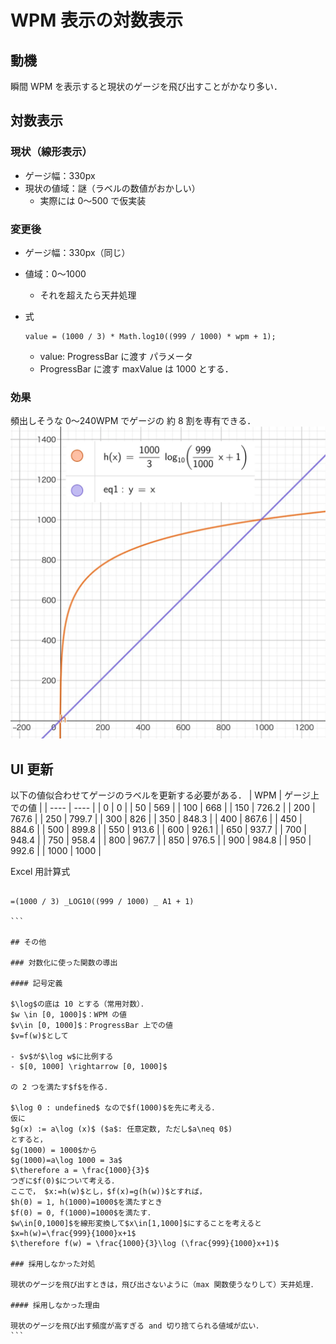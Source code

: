# WPM 表示の対数表示

## 動機

瞬間 WPM を表示すると現状のゲージを飛び出すことがかなり多い．

## 対数表示

### 現状（線形表示）

- ゲージ幅：330px
- 現状の値域：謎（ラベルの数値がおかしい）
  - 実際には 0〜500 で仮実装

### 変更後

- ゲージ幅：330px（同じ）
- 値域：0〜1000
  - それを超えたら天井処理
- 式

  ```
  value = (1000 / 3) * Math.log10((999 / 1000) * wpm + 1);
  ```

  - value: ProgressBar に渡す パラメータ
  - ProgressBar に渡す maxValue は 1000 とする．

### 効果

頻出しそうな 0〜240WPM でゲージの 約 8 割を専有できる．
![](./img/game-page/wpmLogFunc.webp)

## UI 更新

以下の値似合わせてゲージのラベルを更新する必要がある．
| WPM | ゲージ上での値 |
| ---- | ---- |
| 0 | 0 |
| 50 | 569 |
| 100 | 668 |
| 150 | 726.2 |
| 200 | 767.6 |
| 250 | 799.7 |
| 300 | 826 |
| 350 | 848.3 |
| 400 | 867.6 |
| 450 | 884.6 |
| 500 | 899.8 |
| 550 | 913.6 |
| 600 | 926.1 |
| 650 | 937.7 |
| 700 | 948.4 |
| 750 | 958.4 |
| 800 | 967.7 |
| 850 | 976.5 |
| 900 | 984.8 |
| 950 | 992.6 |
| 1000 | 1000 |

Excel 用計算式

````

=(1000 / 3) _LOG10((999 / 1000) _ A1 + 1)

```

## その他

### 対数化に使った関数の導出

#### 記号定義

$\log$の底は 10 とする（常用対数）．
$w \in [0, 1000]$：WPM の値
$v\in [0, 1000]$：ProgressBar 上での値
$v=f(w)$として

- $v$が$\log w$に比例する
- $[0, 1000] \rightarrow [0, 1000]$

の 2 つを満たす$f$を作る．

$\log 0 : undefined$ なので$f(1000)$を先に考える．
仮に
$g(x) := a\log (x)$ ($a$: 任意定数, ただし$a\neq 0$)
とすると，
$g(1000) = 1000$から
$g(1000)=a\log 1000 = 3a$
$\therefore a = \frac{1000}{3}$
つぎに$f(0)$について考える．
ここで， $x:=h(w)$とし，$f(x)=g(h(w))$とすれば，
$h(0) = 1, h(1000)=1000$を満たすとき
$f(0) = 0, f(1000)=1000$を満たす．
$w\in[0,1000]$を線形変換して$x\in[1,1000]$にすることを考えると
$x=h(w)=\frac{999}{1000}x+1$
$\therefore f(w) = \frac{1000}{3}\log (\frac{999}{1000}x+1)$

### 採用しなかった対処

現状のゲージを飛び出すときは，飛び出さないように（max 関数使うなりして）天井処理．

#### 採用しなかった理由

現状のゲージを飛び出す頻度が高すぎる and 切り捨てられる値域が広い．
```
````
